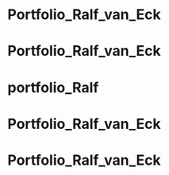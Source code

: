 # Portfolio_Ralf_van_Eck
# Portfolio_Ralf_van_Eck
# portfolio_Ralf
# Portfolio_Ralf_van_Eck
# Portfolio_Ralf_van_Eck
